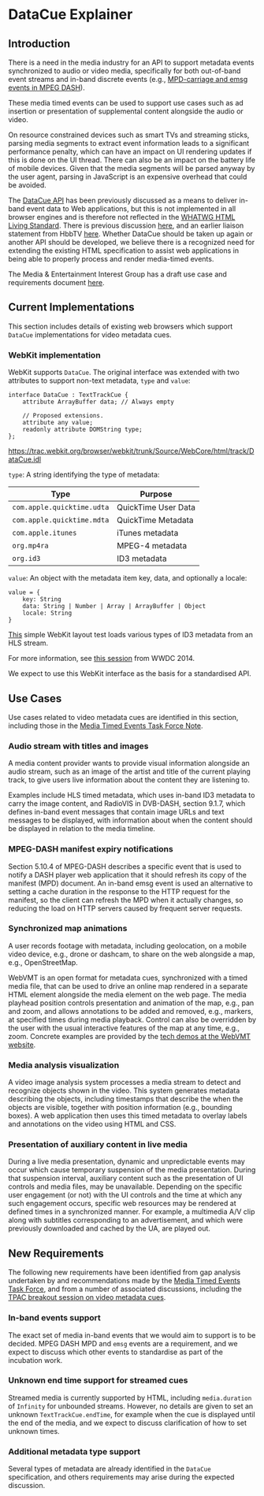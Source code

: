 # DataCue Explainer

## Introduction

There is a need in the media industry for an API to support metadata events synchronized to audio or video media, specifically for both out-of-band event streams and in-band discrete events (e.g., [MPD-carriage and emsg events in MPEG DASH](http://standards.iso.org/ittf/PubliclyAvailableStandards/c065274_ISO_IEC_23009-1_2014.zip)).

These media timed events can be used to support use cases such as ad insertion or presentation of supplemental content alongside the audio or video.

On resource constrained devices such as smart TVs and streaming sticks, parsing media segments to extract event information leads to a significant performance penalty, which can have an impact on UI rendering updates if this is done on the UI thread. There can also be an impact on the battery life of mobile devices. Given that the media segments will be parsed anyway by the user agent, parsing in JavaScript is an expensive overhead that could be avoided.

The [DataCue API](https://www.w3.org/TR/html53/semantics-embedded-content.html#text-tracks-exposing-inband-metadata) has been previously discussed as a means to deliver in-band event data to Web applications, but this is not implemented in all browser engines and is therefore not reflected in the [WHATWG HTML Living Standard](https://html.spec.whatwg.org/multipage/media.html#timed-text-tracks). There is previous discussion [here](https://groups.google.com/a/chromium.org/forum/#!topic/blink-dev/U06zrT2N-Xk), and an earlier liaison statement from HbbTV [here](https://lists.w3.org/Archives/Public/public-html/2013Dec/0015.html). Whether DataCue should be taken up again or another API should be developed, we believe there is a recognized need for extending the existing HTML specification to assist web applications in being able to properly process and render media-timed events.

The Media & Entertainment Interest Group has a draft use case and requirements document [here](https://w3c.github.io/me-media-timed-events/).

## Current Implementations

This section includes details of existing web browsers which support `DataCue` implementations for video metadata cues.

### WebKit implementation

WebKit supports `DataCue`. The original interface was extended with two attributes to support non-text metadata, `type` and `value`:

```
interface DataCue : TextTrackCue {
    attribute ArrayBuffer data; // Always empty

    // Proposed extensions.
    attribute any value;
    readonly attribute DOMString type;
};
```

https://trac.webkit.org/browser/webkit/trunk/Source/WebCore/html/track/DataCue.idl

`type`: A string identifying the type of metadata:

| Type                       | Purpose             |
| -------------------------- | ------------------- |
| `com.apple.quicktime.udta` | QuickTime User Data |
| `com.apple.quicktime.mdta` | QuickTime Metadata  |
| `com.apple.itunes`         | iTunes metadata     |
| `org.mp4ra`                | MPEG-4 metadata     |
| `org.id3`                  | ID3 metadata        |

`value`: An object with the metadata item key, data, and optionally a locale:

```
value = {
    key: String
    data: String | Number | Array | ArrayBuffer | Object
    locale: String
}
```

[This](https://trac.webkit.org/browser/webkit/trunk/LayoutTests/http/tests/media/track-in-band-hls-metadata.html) simple WebKit layout test loads various types of ID3 metadata from an HLS stream.

For more information, see [this session](https://developer.apple.com/videos/play/wwdc2014/504/) from WWDC 2014.

We expect to use this WebKit interface as the basis for a standardised API.

## Use Cases

Use cases related to video metadata cues are identified in this section, including those in the [Media Timed Events Task Force Note](https://w3c.github.io/me-media-timed-events/).

### Audio stream with titles and images

A media content provider wants to provide visual information alongside an audio stream, such as an image of the artist and title of the current playing track, to give users live information about the content they are listening to.

Examples include HLS timed metadata, which uses in-band ID3 metadata to carry the image content, and RadioVIS in DVB-DASH, section 9.1.7, which defines in-band event messages that contain image URLs and text messages to be displayed, with information about when the content should be displayed in relation to the media timeline.

### MPEG-DASH manifest expiry notifications

Section 5.10.4 of MPEG-DASH describes a specific event that is used to notify a DASH player web application that it should refresh its copy of the manifest (MPD) document. An in-band emsg event is used an alternative to setting a cache duration in the response to the HTTP request for the manifest, so the client can refresh the MPD when it actually changes, so reducing the load on HTTP servers caused by frequent server requests.

### Synchronized map animations

A user records footage with metadata, including geolocation, on a mobile video device, e.g., drone or dashcam, to share on the web alongside a map, e.g., OpenStreetMap.

WebVMT is an open format for metadata cues, synchronized with a timed media file, that can be used to drive an online map rendered in a separate HTML element alongside the media element on the web page. The media playhead position controls presentation and animation of the map, e.g., pan and zoom, and allows annotations to be added and removed, e.g., markers, at specified times during media playback. Control can also be overridden by the user with the usual interactive features of the map at any time, e.g., zoom. Concrete examples are provided by the [tech demos at the WebVMT website](http://webvmt.org/demos).

### Media analysis visualization

A video image analysis system processes a media stream to detect and recognize objects shown in the video. This system generates metadata describing the objects, including timestamps that describe the when the objects are visible, together with position information (e.g., bounding boxes). A web application then uses this timed metadata to overlay labels and annotations on the video using HTML and CSS.

### Presentation of auxiliary content in live media

During a live media presentation, dynamic and unpredictable events may occur which cause temporary suspension of the media presentation. During that suspension interval, auxiliary content such as the presentation of UI controls and media files, may be unavailable. Depending on the specific user engagement (or not) with the UI controls and the time at which any such engagement occurs, specific web resources may be rendered at defined times in a synchronized manner. For example, a multimedia A/V clip along with subtitles corresponding to an advertisement, and which were previously downloaded and cached by the UA, are played out.

## New Requirements

The following new requirements have been identified from gap analysis undertaken by and recommendations made by the [Media Timed Events Task Force](https://w3c.github.io/me-media-timed-events/), and from a number of associated discussions, including the [TPAC breakout session on video metadata cues](https://github.com/w3c/strategy/issues/113#issuecomment-432971265).

### In-band events support

The exact set of media in-band events that we would aim to support is to be decided. MPEG DASH MPD and `emsg` events are a requirement, and we expect to discuss which other events to standardise as part of the incubation work.

### Unknown end time support for streamed cues

Streamed media is currently supported by HTML, including `media.duration` of `Infinity` for unbounded streams. However, no details are given to set an unknown `TextTrackCue.endTime`, for example when the cue is displayed until the end of the media, and we expect to discuss clarification of how to set unknown times.

### Additional metadata type support

Several types of metadata are already identified in the `DataCue` specification, and others requirements may arise during the expected discussion.
